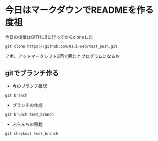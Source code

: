 # 今日はマークダウンでREADMEを作る度祖
今日の授業はGITHUBに行ってからcloneした
```
git clone https://github.com/Usui-web/test_push.git
```

アポ、アットマークシフト3回で囲むとプログラムになるお

## gitでブランチ作る

- 今のブランチ確認
```
git branch
```
- ブランチの作成
```
git brunch test_branch
```

- ぶらんちの移動
```
git checkout test_branch
```




